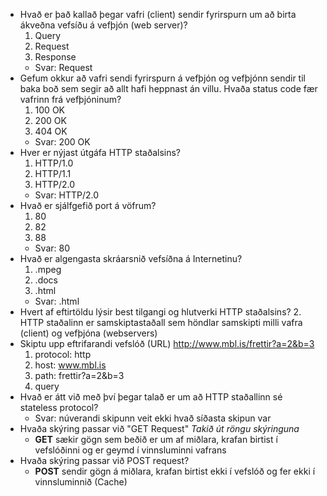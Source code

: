 * Hvað er það kallað þegar vafri (client) sendir fyrirspurn um að birta ákveðna vefsíðu á vefþjón (web server)?
  1. Query
  2. Request
  3. Response
  * Svar: Request
* Gefum okkur að vafri sendi fyrirspurn á vefþjón og vefþjónn sendir til baka boð sem segir að allt hafi heppnast án villu.  Hvaða status code fær vafrinn frá vefþjóninum?
  1. 100 OK
  2. 200 OK
  3. 404 OK
  * Svar: 200 OK
* Hver er nýjast útgáfa HTTP staðalsins?
  1. HTTP/1.0
  2. HTTP/1.1
  3. HTTP/2.0
  * Svar: HTTP/2.0
* Hvað er sjálfgefið port á vöfrum?
  1. 80
  2. 82
  3. 88
  * Svar: 80
* Hvað er algengasta skráarsnið vefsíðna á Internetinu?
  1. .mpeg
  2. .docs
  3. .html
  * Svar: .html
* Hvert af eftirtöldu lýsir best tilgangi og hlutverki HTTP staðalsins?
  2. HTTP staðalinn er samskiptastaðall sem höndlar samskipti milli vafra (client) og vefþjóna (webservers)
* Skiptu upp eftrifarandi vefslóð (URL) http://www.mbl.is/frettir?a=2&b=3
  1. protocol: http
  2. host: www.mbl.is
  3. path: frettir?a=2&b=3
  4. query 
* Hvað er átt við með því þegar talað er um að HTTP staðallinn sé stateless protocol?
  * Svar: núverandi skipunn veit ekki hvað síðasta skipun var
* Hvaða skýring passar við "GET Request" _Takið út röngu skýringuna_
  * **GET** sækir gögn sem beðið er um af miðlara, krafan birtist í vefslóðinni og er geymd í vinnsluminni vafrans
* Hvaða skýring passar við POST request?
  * **POST** sendir gögn á miðlara, krafan birtist ekki í vefslóð og fer ekki í vinnsluminnið (Cache)



